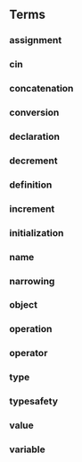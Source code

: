 ## Terms


### assignment


### cin


### concatenation 


### conversion 


### declaration 


### decrement


### definition 


### increment 


### initialization 


### name 


### narrowing 


### object


### operation 


### operator 


### type 


### typesafety 


### value 


### variable
